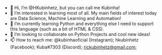 - 👋 Hi, I’m @HKubinhetz, but you can call me Kubinha! 
- 👀 I’m interested in learning most of all. My main fields of interest today are Data Science, Machine Learning and Automation! 
- 🌱 I’m currently learning Python and everything else I need to support this language (such as a bit of HTML & CSS).
- 💞️ I’m looking to collaborate on Python Projects and cool new ideas!
- 📫 How to reach me: @kubinhaoficial (Instagram); hkubinhetz (Facebook); Kuba#7303 (Discord); rickubinhetz@gmail.com;

<!---
HKubinhetz/HKubinhetz is a ✨ special ✨ repository because its `README.md` (this file) appears on your GitHub profile.
You can click the Preview link to take a look at your changes.
--->
